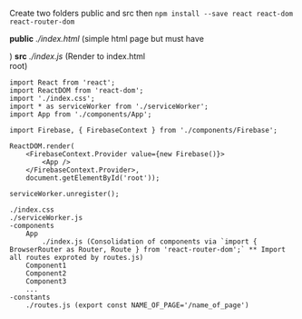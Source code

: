 Create two folders public and src then `npm install --save react react-dom react-router-dom`

**public**
	*./index.html* (simple html page but must have <div id="root"></div>)
**src**
	*./index.js* (Render to index.html <div> root)
```
import React from 'react';
import ReactDOM from 'react-dom';
import './index.css';
import * as serviceWorker from './serviceWorker';
import App from './components/App';

import Firebase, { FirebaseContext } from './components/Firebase';

ReactDOM.render(
	<FirebaseContext.Provider value={new Firebase()}>
		<App />
	</FirebaseContext.Provider>,
	document.getElementById('root'));
	
serviceWorker.unregister();
```
	
	./index.css
	./serviceWorker.js
	-components
		App
			./index.js (Consolidation of components via `import { BrowserRouter as Router, Route } from 'react-router-dom';` ** Import all routes exproted by routes.js)
		Component1
		Component2
		Component3
		...
	-constants
		./routes.js (export const NAME_OF_PAGE='/name_of_page')
